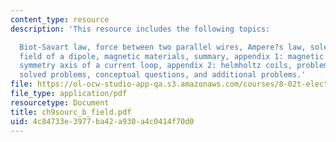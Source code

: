 ```yaml
---
content_type: resource
description: 'This resource includes the following topics:

  Biot-Savart law, force between two parallel wires, Ampere?s law, solenoid, magnetic
  field of a dipole, magnetic materials, summary, appendix 1: magnetic field off the
  symmetry axis of a current loop, appendix 2: helmholtz coils, problem-solving strategies,
  solved problems, conceptual questions, and additional problems.'
file: https://ol-ocw-studio-app-qa.s3.amazonaws.com/courses/8-02t-electricity-and-magnetism-spring-2005/4c84733e3977ba42a930a4c0414f70d0_ch9sourc_b_field.pdf
file_type: application/pdf
resourcetype: Document
title: ch9sourc_b_field.pdf
uid: 4c84733e-3977-ba42-a930-a4c0414f70d0
---
```

